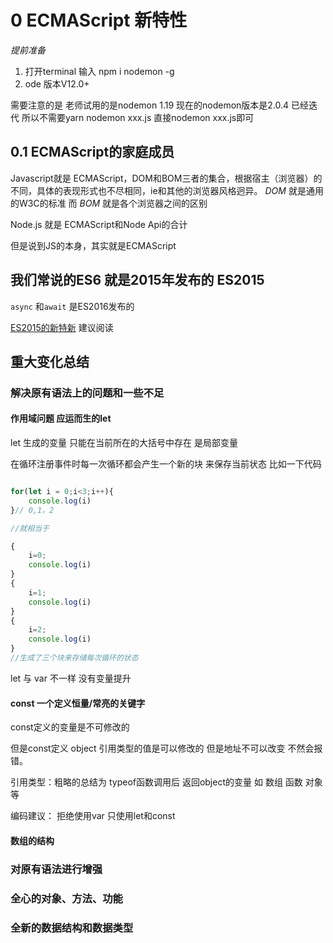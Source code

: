 # 0 ECMAScript 新特性
*提前准备*
1. 打开terminal 输入 npm i nodemon -g
2. ode 版本V12.0+

需要注意的是 老师试用的是nodemon 1.19 现在的nodemon版本是2.0.4 已经迭代
所以不需要yarn nodemon xxx.js
直接nodemon xxx.js即可

## 0.1 ECMAScript的家庭成员

Javascript就是 ECMAScript，DOM和BOM三者的集合，根据宿主（浏览器）的不同，具体的表现形式也不尽相同，ie和其他的浏览器风格迥异。
*DOM* 就是通用的W3C的标准 而 *BOM* 就是各个浏览器之间的区别

Node.js 就是 ECMAScript和Node Api的合计 

但是说到JS的本身，其实就是ECMAScript

## 我们常说的ES6 就是2015年发布的 ES2015 
`async` 和`await` 是ES2016发布的 

 [ES2015的新特新](www.ecma-international.org/ecma-262/6.0/) 建议阅读

## 重大变化总结

### 解决原有语法上的问题和一些不足

#### 作用域问题 应运而生的let

let 生成的变量 只能在当前所在的大括号中存在 是局部变量

在循环注册事件时每一次循环都会产生一个新的块 来保存当前状态 比如一下代码

```javascript

for(let i = 0;i<3;i++){
    console.log(i)
}// 0,1，2

//就相当于

{
    i=0;
    console.log(i)
}
{
    i=1;
    console.log(i)
}
{
    i=2;
    console.log(i)
}
//生成了三个块来存储每次循环的状态
```
let 与 var 不一样 没有变量提升

#### const 一个定义恒量/常亮的关键字

const定义的变量是不可修改的

但是const定义 object 引用类型的值是可以修改的 但是地址不可以改变 不然会报错。

引用类型：粗略的总结为 typeof函数调用后 返回object的变量 如 数组 函数 对象等

编码建议： 拒绝使用var 只使用let和const


#### 数组的结构



### 对原有语法进行增强

### 全心的对象、方法、功能

### 全新的数据结构和数据类型